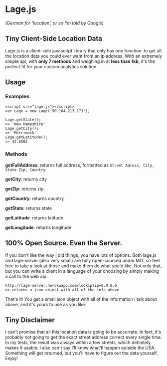 # Lage.js
*(German for 'location', or so I'm told by Google)*

## Tiny Client-Side Location Data
Lage.js is a client-side javascript library that only has one function: to get all the location data you could ever want from an ip address. With an extremely simple api, with **only 7 methods** and weighing in at **less than 1kb**, it's the perfect fit for your custom analytics solution.

## Usage
### Examples
```
<script src="lage.js"></script>
var Lage = new Lage('50.164.213.171');

Lage.getState(); 
>> 'New Hampshire'
Lage.getCity(); 
>> 'Merrimack'
Lage.getLatitude();
>> 42.8502
```
### Methods
**getFullAddress**: returns full address, formatted as ```Street Adress, City, State Zip, Country```

**getCity**: returns city

**getZip**: returns zip

**getCountry**: returns country

**getState**:  returns state

**getLatitude**: returns latitude

**getLongitude**: returns longitude


## 100% Open Source. Even the Server.
If you don't like the way I did things, you have lots of options. Both lage.js and lage-server (also very small) are fully open-sourced under MIT, so feel free to take a look at those and make them do what you'd like. Not only that, but you can write a client in a language of your choosing by simply making a call to the web api:

```
http://lage-server.herokuapp.com/lookip?ip=0.0.0.0
>> returns a json object with all of the info above
```

That's it! You get a small json object with all of the information I talk about above, and it's yours to use as you like.

## Tiny Disclaimer
I can't promise that all this location data is going to be accurrate. In fact, it's probably not going to get the exact street address correct every single time. In my tests, the result was always within a few streets, which definitely makes it usable. I also can't say I'll know what'll happen outside the USA. Something will get returned, but you'll have to figure out the data yourself. Enjoy!
